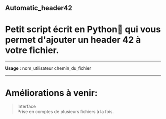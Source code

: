 ## Automatic_header42
# Petit script écrit en Python🐍 qui vous permet d'ajouter un header 42 à votre fichier.

------

**Usage** : nom_utilisateur chemin_du_fichier

------
# Améliorations à venir:


>Interface</br>
>Prise en comptes de plusieurs fichiers à la fois.
